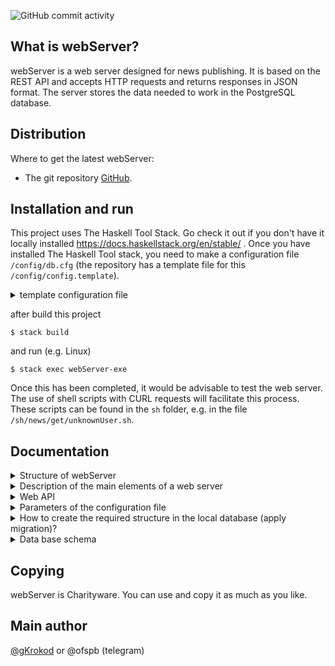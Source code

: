 ![GitHub commit activity](https://img.shields.io/github/commit-activity/t/gKrokod/webServer)


## What is webServer? ##

webServer is a web server designed for news publishing. It is based on the REST API and accepts HTTP requests and returns responses in JSON format.
The server stores the data needed to work in the PostgreSQL database.

## Distribution ##

Where to get the latest webServer: 

- The git repository [GitHub](https://github.com/gKrokod/webServer).

## Installation and run ##

This project uses The Haskell Tool Stack. Go check it out if you don't have it locally installed https://docs.haskellstack.org/en/stable/ .
Once you have installed The Haskell Tool stack, you need to make a configuration file `/config/db.cfg`  (the repository has a template file for this `/config/config.template`). 

<details><summary>template configuration file</summary>
 
	{
	  "cCreateAndFillTable": [],
	  "cHostDB": "127.0.0.1",
	  "cLimitData": 13,
	  "cLogLvl": "Debug",
	  "cNameDB": "_AlisaDataBase",
	  "cPasswordDB": "_AlisaPassword",
	  "cPortDB": "5432",
	  "cPortServer": 4221,
	  "cUserDB": "_Alisa"
	}
   
</details>

after build this project
```
$ stack build
```

and run (e.g. Linux)
```
$ stack exec webServer-exe
```
Once this has been completed, it would be advisable to test the web server. The use of shell scripts with CURL requests will facilitate this process. These scripts can be found in the `sh` folder, e.g. in the file `/sh/news/get/unknownUser.sh`. 

## Documentation ##

<details><summary>Structure of webServer</summary> <image src="config/webServer.svg" alt="structure"></details>

<details><summary>Description of the main elements of a web server</summary>

In order to describe the operation of a web server, it is useful to work with the following concepts:

- News.
- Category (synonym: rubric).
- User.
- Image.
- Client.
			 
 Now the work of the web server as intended can be described by the following theses:

- news is created and published by a specific user who has the right to do so.
- each news belongs to a certain rubric (category) and has an author (user).
- news may include different number of images.
- A client can get a list of news, users, categories and one image from the web server on request.
- if the client is a known user ([basic authentication](https://en.wikipedia.org/wiki/Basic_access_authentication "basic authentication")), the client has additional rights to:
	
		creating news - if the user has publisher rights.
		category creation, category editing, user creation - if the user has administrator rights.
		editing news - if the user is the author of the news.
    
To operate the described concepts in the code the types `News`, `Category`, `User`, `Image` are used, which are defined in the file `src/Scheme.hs` and they are also stored in the database (the database scheme is shown below). Type `Client` is defined in the file `src/WebLogic.hs` and is used for authorisation (it is not stored in the database).

Password hashes with dynamic salt are stored in the database (more details in module `src/Base/Crypto.hs`)
  
</details>

<details><summary>Web API</summary>
  
  1. /news (src/Handlers/WebLogic.hs, get news)
  
Get list of news.

	Field				Type			Description
	panigate			PanigateFromWeb		Optional. Panigate parameters.
	sort				SortFromWeb		Optional. Sort parameters.
	find				FindFromWeb		Optional. Search parameter.
	filter				[FilterItem]		Optional. Filter parameters.

The length of the resulting list of news can be limited in the request (see `PanigateFromWeb` type in the `src/Web/WebType.hs` module).
	
	Field of PanigateFromWeb	Type			Description
	offset      			Int			Optional. Offset
	limit       			Int			Optional. Maximum number of news in the response
      
The news list can be sorted in ascending and descending order by date, author, category, and number of images (see `SortFromWeb` type in the `src/Web/WebType.hs` module).

	Field of SortFromWeb		Type			Description
	columnType     			Text 			sorting option: "DataNews" | "AuthorNews" | "CategoryName" |"QuantityImages"
	sortOrder       		Text			sorting type: "Ascending" | "Descending"

You can limit the list of requested news items to only those that contain the specified string in their title or content (see `FindFromWeb` type in the `src/Web/WebType.hs` module).

	Field of FindFromWeb		Type			Description
	subString      			Text			search string
    
 You can filter the news list by author name, category name, date (since date, at date, until date), and by the presence of a specified substring in the title or content (see `FilterFromWeb` type in the `src/Web/WebType.hs` module).

	Field of FilterItem		Type			Description
	contents  			Text     		filter predicate (Day or text)
	tag      			Text			filter type: "FilterDataAt" | "FilterDataUntil" | "FilterDataSince" | "FilterAuthorName" | "FilterCategoryLabel" | "FilterTitleFind" | "FilterContentFind"
    
Example request (`sh/news/get` folder):
 
	curl -v 'login1:qpass1@127.0.0.1:4221/news?panigate=%7B"offset"%3A1%2C"limit"%3A7%7D&filter=%5B%7B"contents"%3A"2023-01-01"%2C"tag"%3A"FilterDataSince"%7D%2C%7B"contents"%3A"user"%2C"tag"%3A"FilterTitleFind"%7D%5D&sort=%7B"columnType"%3A"QuantityImages"%2C"sortOrder"%3A"Ascending"%7D&find=%7B"subString"%3A"and"%7D'
	
The body of the response will contain the list of news, e.g.

	[{"author":"user3","content":"Good is good. Photo 1 and 3","created":"2024-08-06T08:22:14.278486Z","images":["/images?id=1","/images?id=3"],"isPublisher":true,"labels":["Good","Warrior","NewMan","Woman","Abstract"],"title":"News 3 about Good from user 3"}]
   
  2. /news/create (src/Handlers/WebLogic.hs, create news)
  
Create a new news.  
    
Information about a new news should be passed in the request body in JSON format (see `NewsFromWeb` type in the `src/Web/WebType.hs` module)
    
	Field of NewsFromWeb		Type			Description
	title      			Text			Unique news identifier
	login      			Text			Unique user identifier
	label      			Text			Unique category identifier
	content      			Text		
	images      			[Image]  		Image parameters: header and base64
	isPublish      			Bool   			true = Publish the news		
    
The image is described by a header and base64 encoded content:

	Field of Image			Type			Description
	header     			Text		
	base64      			Text			content encoded in Base64

Example request (folder `sh/news/create`):

	curl -v -X POST login2:qpass2@127.0.0.1:4221/news/create -H "Content-Type: application/json" -d '{"title":"News from SH script","isPublish":true,"login":"login2","label":"Witch","content":"New text about news from sh","images":[{"imageHeader":"image","imageBase64":"kartinka for news sh"},{"imageHeader":"image2 sh","imageBase64":"kartinka for news sh"}]}'

If the news are successfully created, the web server will respond with a response status message "200 OK", and a text in the body "All ok. status 200\n", e.g.

	HTTP/1.1 200 OK
	Transfer-Encoding: chunked
	Date: Tue, 06 Aug 2024 19:25:38 GMT
	Server: Warp/3.3.31
	    
	All ok. status 200
  
In case of an error, the web server will respond with a message with a response status of "404 Not Found", and a text in the body "Not ok. status 404\n", e.g.

	HTTP/1.1 404 Not Found
	Transfer-Encoding: chunked
	Date: Tue, 06 Aug 2024 12:26:00 GMT
	Server: Warp/3.3.31
	        
	Not ok. status 404

  3. /news/edit (src/Handlers/WebLogic.hs, edit news)
  
Edit a news.  
    
Information about how and what news should be edited should be presented in the request body in JSON format (see `EditNewsFromWeb` type in the `src/Web/WebType.hs` module)
    
	Field of EditNewsFromWeb	Type			Description
	title      			Text			Unique news identifier
	newTitle      			Text			Optional. New value title
	newLogin      			Text			Optional. New value login
	newLabel      			Text			Optional. New value label
	newContent      		Text			Optional. new value content
	images      			[Image]  		Optional. New images.
	newIsPublish      		Bool   			Optional. New value isPublish
	 	    	    
The image is described by a header and base64 encoded content:

	Field of Image			Type			Description
	header      			Text		
	base64      			Text			content encoded in Base64
 
Example request (`sh/news/edit` folder):
    
	curl -v -X POST login1:qpass1@127.0.0.1:4221/news/edit -H "Content-Type: application/json" -d '{"title":"News 4 about Evil from user 1", "newTitle":"Edit EDIT EDIT EDIT EDIT News 4", "newIsPublish":true,"newLogin":"login2","newLabel":"Good","newContent":"Edit Text about man now","images":[{"imageHeader":"edit image","imageBase64":"edit kartinka for news sh"}]}'

If the news is successfully edited, the web server will respond with a response status message "200 OK", and a text in the body "All ok. status 200\n", e.g.

	HTTP/1.1 200 OK
	Transfer-Encoding: chunked
	Date: Tue, 06 Aug 2024 19:12:56 GMT
	Server: Warp/3.3.31

	All ok. status 200

In case of an error, the web server will respond with a message with a response status of "404 Not Found", and a text in the body "Not ok. status 404\n", e.g.

	HTTP/1.1 404 Not Found
	Transfer-Encoding: chunked
	Date: Tue, 06 Aug 2024 19:13:17 GMT
	Server: Warp/3.3.31
	
	Not ok. status 404 

  4. /users (src/Handlers/WebLogic.hs, get users)
  
Get list of users.

	Field				Type			Description
	panigate			PanigateFromWeb		Optional. Panigate parameters: offset and limit

The length of the resulting list of users can be limited in the request (see `PanigateFromWeb` type in the `src/Web/WebType.hs` module).
	    
	Field of PanigateFromWeb	Type			Description
	offset      			Int			Optional. Offset
	limit       			Int			Optional. Maximum number of users in the response

Example request (`sh/users/get` folder):
 
	curl -v '127.0.0.1:4221/users?panigate=%7B"offset"%3A1%2C"limit"%3A2%7D'
	
The body of the response will contain the panigated list of users, e.g.

	[{"created":"2024-08-06T08:22:14.273552Z","isAdmin":true,"isPublisher":true,"login":"login2","name":"user2"},{"created":"2024-08-06T08:22:14.273687Z","isAdmin":false,"isPublisher":true,"login":"login3","name":"user3"}]
  
  5. /users/create (src/Handlers/WebLogic.hs, create user)
  
Create a new user.  
    
Information about a new user should be passed in the request body in JSON format (see `UserFromWeb` type in the `src/Web/WebType.hs` module)
    
	Field of UserFromWeb		Type			Description
	name      			Text		
	login      			Text			Unique user identifier
	password     			Text		
	isAdmin      			Bool   			true = The user has administrator rights
	isPublisher      		Bool   			true = The user has publisher rights		
    
Example request (`sh/users/create` folder):
    
	curl -v -X POST login1:qpass1@127.0.0.1:4221/users/create -H "Content-Type: application/json" -d '{"isAdmin":true,"isPublisher":true,"login":"Дагер","name":"Петр","password":"qwerty"}'

If the user are successfully created, the web server will respond with a response status message "200 OK", and a text in the body "All ok. status 200\n", e.g.

	HTTP/1.1 200 OK
	Transfer-Encoding: chunked
	Date: Tue, 06 Aug 2024 19:15:38 GMT
	Server: Warp/3.3.31
	    
	All ok. status 200
  
In case of an error, the web server will respond with a message with a response status of "404 Not Found", and a text in the body "Not ok. status 404\n", e.g.

	HTTP/1.1 404 Not Found
	Transfer-Encoding: chunked
	Date: Tue, 06 Aug 2024 12:16:00 GMT
	Server: Warp/3.3.31
	    
	Not ok. status 404

6. /categories (src/Handlers/WebLogic.hs, get categories)
  
Get list of categories.

	Field				Type			Description
	panigate			PanigateFromWeb		Optional. Panigate parameters: offset and limit
	
The length of the resulting list of categories can be limited in the request (see `PanigateFromWeb` type in the `src/Web/WebType.hs` module).  

	Field of PanigateFromWeb	Type			Description
	offset      			Int			Optional. Offset
	limit       			Int			Optional. Maximum number of categories in the response

Example request (`sh/users/get` folder):
 
	curl -v '127.0.0.1:4221/users?panigate=%7B"offset"%3A1%2C"limit"%3A7%7D'
	
The body of the response will contain the panigated list of catgories, e.g.

	[{"label":"Man"},{"label":"Woman"},{"label":"Warrior"},{"label":"Archer"},{"label":"Neutral"},{"label":"Evil"},{"label":"Good"}]
  
  7. /categories/create (src/Handlers/WebLogic.hs, create category)
  
Create a new category.  
    
Information about a new category should be passed in the request body in JSON format (see `CategoryFromWeb` type in the `src/Web/WebType.hs` module)
    
	Field of CategoryFromWeb	Type			Description
	label     			Text			Unique category identifier
	parent       			Text			Optional. category identifier
       
Example request (`sh/categories/create` folder):
    
	curl -v -X POST login1:qpass1@127.0.0.1:4221/categories/create -H "Content-Type: application/json" -d '{"label":"Angel","parent":"Abstract"}'

If the category are successfully created, the web server will respond with a response status message "200 OK", and a text in the body "All ok. status 200\n", e.g.

	HTTP/1.1 200 OK
	Transfer-Encoding: chunked
	Date: Tue, 06 Aug 2024 19:12:56 GMT
	Server: Warp/3.3.31
	
	All ok. status 200

In case of an error, the web server will respond with a message with a response status of "404 Not Found", and a text in the body "Not ok. status 404\n", e.g.

	HTTP/1.1 404 Not Found
	Transfer-Encoding: chunked
	Date: Tue, 06 Aug 2024 19:13:17 GMT
	Server: Warp/3.3.31
	
	Not ok. status 404


  8. /categories/edit (src/Handlers/WebLogic.hs, edit category)
  
Edit a category.  
    
Information about how and what category should be edited should be presented in the request body in JSON format (see `EditCategoryFromWeb` type in the `src/Web/WebType.hs` module)
    
	Field of EditCategoryFromWeb	Type			Description
	label      			Text			Unique category identifier
	newlabel     			Text			Optional. New value label
	parent       			Text			Optional. New value parent

Example request (`sh/categories/edit` folder):
    
	curl -v -X POST login1:qpass1@127.0.0.1:4221/categories/edit -H "Content-Type: application/json" -d '{"label":"Man","newlabel":"NewMan","newparent":"Woman"}'

If the category is successfully edited, the web server will respond with a response status message "200 OK", and a text in the body "All ok. status 200\n", e.g.

	HTTP/1.1 200 OK
	Transfer-Encoding: chunked
	Date: Tue, 06 Aug 2024 19:12:56 GMT
	Server: Warp/3.3.31
	
	All ok. status 200

In case of an error, the web server will respond with a message with a response status of "404 Not Found", and a text in the body "Not ok. status 404\n", e.g.
	
	HTTP/1.1 404 Not Found
	Transfer-Encoding: chunked
	Date: Tue, 06 Aug 2024 19:13:17 GMT
	Server: Warp/3.3.31
	
	Not ok. status 404
  
  9. /images  (src/Handlers/WebLogic.hs, get image)

Get an image with a specific Id in the database.
    
	Field				Type			Description
	id				Int			Unique image identifier
    
Example request (`sh/images/get` folder):

	curl "127.0.0.1:4221/images?id=1" --output -    

The response header will be Content-Type, e.g.. `Content-Type: image/jpeg`. The body of the response will be the image.

</details>

<details><summary>Parameters of the configuration file</summary>
  
  1. cFillTestData

	"cFillTestData": "DoIt" - fill test data for the database tables. Recommended for the first launch.
	
	"cFillTestData": "Skip", do not fill test data. Recommended for subsequent launches.
  
  2. cHostDB
    
    address to connect to the database,
	e.g. "cHostDB": "127.0.0.1"
   
  3. cLimitData
    
    Pagination values. Maximum number of elements returned in the list from the server, 
	e.g. "cLimitData": 13
    
  4. cLogLvl
    
    Allows you to enable or disable the levels of logs displayed ("Debug" < "Warning" < "Error" < "Fatal").The minimum level is set,
	e.g. "cLogLvl": "Debug"

  5. cNameDB
    
    The name of the database that will be used for the connection, e.g. "cNameDB": "_AlisaDataBase"
  
  6. cPasswordDB
    
    The password of the database user that will be used to connect, e.g. "cPasswordDB": "_AlisaPassword"
  
  7. cPortDB
    
	The port number through which the connection to the database will be made, e.g. "cPortDB": "5432"
  
  8. cPortServer
    
	The port number on which the web server will accept requests, e.g. "cPortServer": 4221

  9. cUserDB
    
	The username that will be used to connect to the database, e.g. "cUserDB": "_Alisa"
</details>

<details><summary>How to create the required structure in the local database (apply migration)?</summary> 

Migrations will be perfomed automatically

</details>

<details><summary>Data base schema</summary> <image src="config/scheme.png" alt="Data base schema"></details>

## Copying ##

webServer is Charityware.  You can use and copy it as much as you like.

## Main author ##

[@gKrokod](https://github.com/gKrokod) or @ofspb (telegram)
